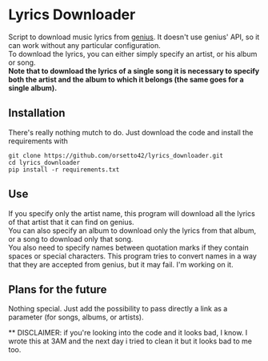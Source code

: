 # Lyrics Downloader

Script to download music lyrics from [genius](https://genius.com/). It doesn't use genius' API, so it can work without any particular configuration. <br>
To download the lyrics, you can either simply specify an artist, or his album or song. <br>
**Note that to download the lyrics of a single song it is necessary to specify both the artist and the album to which it belongs (the same goes for a single album).**

## Installation

There's really nothing mutch to do. Just download the code and install the requirements with

    git clone https://github.com/orsetto42/lyrics_downloader.git
    cd lyrics_downloader
    pip install -r requirements.txt

## Use

If you specify only the artist name, this program will download all the lyrics of that artist that it can find on genius. <br>
You can also specify an album to download only the lyrics from that album, or a song to download only that song. <br>
You also need to specify names between quotation marks if they contain spaces or special characters. This program tries to convert names in a way that they are accepted from genius, but it may fail. I'm working on it.

## Plans for the future

Nothing special. Just add the possibility to pass directly a link as a parameter (for songs, albums, or artists).

** DISCLAIMER: if you're looking into the code and it looks bad, I know. I wrote this at 3AM and the next day i tried to clean it but it looks bad to me too.